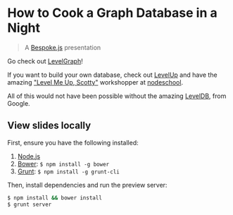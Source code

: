 # How to Cook a Graph Database in a Night
> A [Bespoke.js](http://markdalgleish.com/projects/bespoke.js) presentation

Go check out [LevelGraph](http://levelgraph.io)!

If you want to build your own database, check out
[LevelUp](http://github.com/rvagg/node-levelup)
and have the amazing ["Level Me Up, Scotty"](http://nodeschool.io/#levelmeup)
workshopper at [nodeschool](http://nodeschool.io).

All of this would not have been possible without the amazing
 [LevelDB](https://code.google.com/p/leveldb/), from Google.

## View slides locally

First, ensure you have the following installed:

1. [Node.js](http://nodejs.org)
2. [Bower](http://bower.io): `$ npm install -g bower`
3. [Grunt](http://gruntjs.com): `$ npm install -g grunt-cli`

Then, install dependencies and run the preview server:

```bash
$ npm install && bower install
$ grunt server
```
